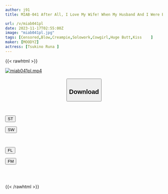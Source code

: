 ```yaml
---
author: j91
title: MIAB-041 After All, I Love My Wife! When My Husband And I Were Bored And Had Sex For The First Time In A While... Our Bodies Were So Compatible That We Kept Asking Each Other Until Morning! ! Tsukino Luna

url: /v/miab041pl
date: 2023-11-17T02:55:00Z
image: "miab041pl.jpg"
tags: [Censored,Blow,Creampie,Solowork,Cowgirl,Huge Butt,Kiss	 ]
maker: [MOODYZ]
actress: [Tsukino Runa ]
---
```



{{< rawhtml >}}

<div class="video" data-videoid="ydKXRQOkq1H187Q">
    <a href="javascript:;">
        <img src="https://my.j91.asia/v/miab041pl/miab041pl.jpg" width="WIDTH" height="HEIGHT" alt="miab041pl.mp4" loading="lazy">
    </a>
</div>

<script type="text/javascript" src="https://j91.asia/asset/on-demand-st.js"></script>

<br>
  <link rel="stylesheet" href="https://j91.asia/asset/bs5.css">
  
  <center>
  <button class="btn btn-primary" type="button" data-bs-toggle="collapse" data-bs-target=".multi-collapse" aria-expanded="false" aria-controls="multiCollapseExample1 multiCollapseExample2"><h2>Download</h2></button></center>
</p>
<div class="row">
  <div class="col">
    <div class="collapse multi-collapse" id="multiCollapseExample1">
      <div class="card card-body">
	      	      <br>
<div class="buttons">  
<p><a href="https://streamtape.to/v/ydKXRQOkq1H187Q" target="_blank"><button class="btn-hover color-3"><i class="fa fa-download"></i> ST</button></a></p>
<p><a href="https://sfastwish.com/kt4176fgsqww" target="_blank"><button class="btn-hover color-2"><i class="fa fa-download"></i> SW</button></a></p></div>
    </div>
  </div>
</div>
  <div class="col">
    <div class="collapse multi-collapse" id="multiCollapseExample2">
      <div class="card card-body">
	      <br>
<div class="buttons">
<p><a href="https://filelions.site/f/kxwfkinzsbw1" target="_blank"><button class="btn-hover color-9"><i class="fa fa-download"></i> FL</button></a></p>
<p><a href="https://filemoon.sx/d/arosyo7rvk64" target="_blank"><button class="btn-hover color-8"><i class="fa fa-download"></i> FM</button></a></p></div>
<br><br>
      </div>
    </div>
  </div>
</div>

{{< /rawhtml >}}

